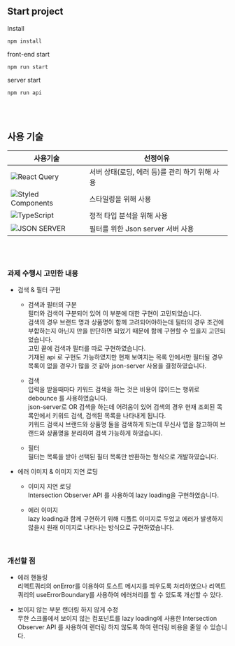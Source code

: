 ## Start project

Install

```
npm install
```

front-end start

```
npm run start
```

server start

```
npm run api
```

<br/><br/>

## 사용 기술

| 사용기술                                                                                                                                   | 선정이유                                       |
| ------------------------------------------------------------------------------------------------------------------------------------------ | ---------------------------------------------- |
| ![React Query](https://img.shields.io/badge/React_Query-FF4154.svg?style=for-the-badge&logo=react-query&logoColor=white)                   | 서버 상태(로딩, 에러 등)를 관리 하기 위해 사용 |
| ![Styled Components](https://img.shields.io/badge/styled_components-DB7093.svg?style=for-the-badge&logo=styled-components&logoColor=white) | 스타일링을 위해 사용                           |
| ![TypeScript](https://img.shields.io/badge/TypeScript-3178C6.svg?style=for-the-badge&logo=typescript&logoColor=white)                      | 정적 타입 분석을 위해 사용                     |
| ![JSON SERVER](https://img.shields.io/badge/Json_Server-000000.svg?style=for-the-badge&logo=jsonserver&logoColor=white)                    | 필터를 위한 Json server 서버 사용              |

<br/><br/>

### 과제 수행시 고민한 내용

- 검색 & 필터 구현

  - 검색과 필터의 구분  
     필터와 검색이 구분되어 있어 이 부분에 대한 구현이 고민되었습니다.  
     검색의 경우 브랜드 명과 상품명이 함께 고려되어야하는데 필터의 경우 조건에 부합하는지 아닌지 만을 판단하면 되었기 때문에 함께 구현할 수 있을지 고민되었습니다.  
     고민 끝에 검색과 필터를 따로 구현하였습니다.  
     기재된 api 로 구현도 가능하였지만 현재 보여지는 목록 안에서만 필터될 경우 목록이 없을 경우가 많을 것 같아 json-server 사용을 결정하였습니다.

  - 검색  
     입력을 받을때마다 키워드 검색을 하는 것은 비용이 많이드는 행위로 debounce 를 사용하였습니다.  
     json-server로 OR 검색을 하는데 어려움이 있어 검색의 경우 현재 조회된 목록안에서 키워드 검색, 검색된 목록을 나타내게 됩니다.  
     키워드 검색시 브랜드와 상품명 둘을 검색하게 되는데 무신사 앱을 참고하여 브랜드와 상품명을 분리하여 검색 가능하게 하였습니다.
  - 필터  
     필터는 목록을 받아 선택된 필터 목록만 반환하는 형식으로 개발하였습니다.

- 에러 이미지 & 이미지 지연 로딩

  - 이미지 지연 로딩  
     Intersection Observer API 를 사용하여 lazy loading을 구현하였습니다.

  - 에러 이미지  
     lazy loading과 함께 구현하기 위해 디폴트 이미지로 두었고 에러가 발생하지 않을시 원래 이미지로 나타나는 방식으로 구현하였습니다.

<br/>

### 개선할 점

- 에러 핸들링  
   리액트쿼리의 onError를 이용하여 토스트 메시지를 띄우도록 처리하였으나 리액트쿼리의 useErrorBoundary를 사용하여 에러처리를 할 수 있도록 개선할 수 있다.

- 보이지 않는 부분 랜더링 하지 않게 수정  
   무한 스크롤에서 보이지 않는 컴포넌트를 lazy loading에 사용한 Intersection Observer API 를 사용하여 렌더링 하지 않도록 하여 렌더링 비용을 줄일 수 있습니다.
